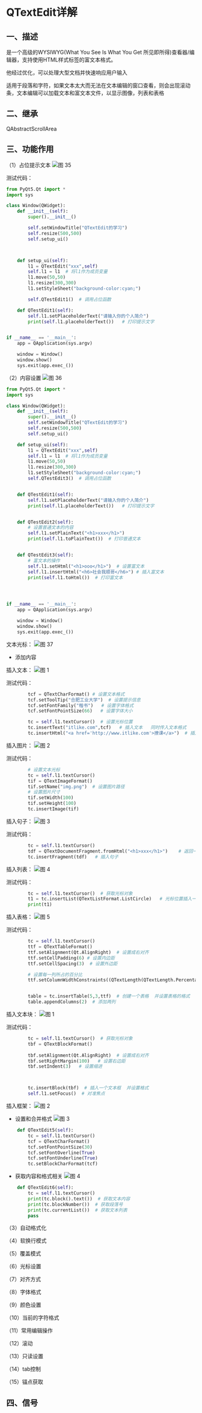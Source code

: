 # QTextEdit详解

## 一、描述
是一个高级的WYSIWYG(What You See Is What You Get 所见即所得)查看器/编辑器，支持使用HTML样式标签的富文本格式。

他经过优化，可以处理大型文档并快速响应用户输入

适用于段落和字符，如果文本太大而无法在文本编辑的窗口查看，则会出现滚动条，文本编辑可以加载文本和富文本文件，以显示图像，列表和表格


## 二、继承
QAbstractScrollArea


## 三、功能作用

（1）占位提示文本
![图 35](../../images/e0fe7d7ba01c9900dbe0f0515dea512f09b92806b6b10b64587b5fa56eb0236f.png)  

测试代码：
```python
from PyQt5.Qt import *
import sys

class Window(QWidget):
    def __init__(self):
        super().__init__()

        self.setWindowTitle("QTextEdit的学习")
        self.resize(500,500)
        self.setup_ui()



    def setup_ui(self):
        l1 = QTextEdit("xxx",self)
        self.l1 = l1  # 将l1作为成员变量
        l1.move(50,50)
        l1.resize(300,300)
        l1.setStyleSheet("background-color:cyan;")

        self.QTestEdit1()  # 调用占位函数

    def QTestEdit1(self):
        self.l1.setPlaceholderText("请输入你的个人简介")
        print(self.l1.placeholderText())   # 打印提示文字


if __name__ == '__main__':
    app = QApplication(sys.argv)

    window = Window()
    window.show()
    sys.exit(app.exec_())
```


（2）内容设置
![图 36](../../images/8e7d5a36356e9fac0d4e8a1c8d9e7ee7dc49b52fdec51b7184a1488172b86ac8.png)  

```python
from PyQt5.Qt import *
import sys

class Window(QWidget):
    def __init__(self):
        super().__init__()
        self.setWindowTitle("QTextEdit的学习")
        self.resize(500,500)
        self.setup_ui()

    def setup_ui(self):
        l1 = QTextEdit("xxx",self)
        self.l1 = l1  # 将l1作为成员变量
        l1.move(50,50)
        l1.resize(300,300)
        l1.setStyleSheet("background-color:cyan;")
        self.QTestEdit3()  # 调用占位函数


    def QTestEdit1(self):
        self.l1.setPlaceholderText("请输入你的个人简介")
        print(self.l1.placeholderText())   # 打印提示文字


    def QTestEdit2(self):
        # 设置普通文本的内容
        self.l1.setPlainText("<h1>xxx</h1>")
        print(self.l1.toPlainText())  # 打印普通文本


    def QTestEdit3(self):
        # 富文本的操作
        self.l1.setHtml("<h1>ooo</h1>")  # 设置富文本
        self.l1.insertHtml("<h6>社会我顺哥</h6>") # 插入富文本
        print(self.l1.toHtml())  # 打印富文本




if __name__ == '__main__':
    app = QApplication(sys.argv)

    window = Window()
    window.show()
    sys.exit(app.exec_())
```

文本光标：
![图 37](../../images/40532365c480f2a06d5ea431a1d09d0a0756d3809aeca0bb2a681fb3e5a29ceb.png)  


* 添加内容

插入文本：
![图 1](../../images/49c1674e8cecd7abb5cc46a9ffd808c5b4892dec61c126907a5dcc4f392a4478.png)  

测试代码：
```python
        tcf = QTextCharFormat() # 设置文本格式
        tcf.setToolTip("合肥工业大学")  # 设置提示信息
        tcf.setFontFamily("楷书")   # 设置字体格式
        tcf.setFontPointSize(66)   # 设置字体大小

        tc = self.l1.textCursor()  # 设置光标位置
        tc.insertText("itlike.com",tcf)   # 插入文本   同时传入文本格式
        tc.insertHtml("<a href='http://www.itlike.com'>撩课</a>")  # 插入超链接
```


插入图片：
![图 2](../../images/03aa8100258bb0b431f8a84940e78355f17e4878028de1fd68a443c73850a236.png)  

测试代码：
```python
        # 设置文本光标
        tc = self.l1.textCursor()
        tif = QTextImageFormat()
        tif.setName("img.png")  # 设置图片路径
        # 设置图片尺寸
        tif.setWidth(100)
        tif.setHeight(100)
        tc.insertImage(tif)
```


插入句子：
![图 3](../../images/6b9aee855adc39279559ba7eb978e04ac20a025b0c428ca5c2e4d042057acac2.png)  

测试代码：
```python
        tc = self.l1.textCursor()
        tdf = QTextDocumentFragment.fromHtml("<h1>xxx</h1>")    # 返回一个QTextDocumentFragment对象
        tc.insertFragment(tdf)   # 插入句子
```


插入列表：
![图 4](../../images/38e4fe7dc6770b70610b0a856d3fc7ddfbc1c5b6e157485181b8bbf172849b20.png)  

测试代码：
```python
        tc = self.l1.textCursor()  # 获取光标对象
        t1 = tc.insertList(QTextListFormat.ListCircle)   # 光标位置插入一个列表
        print(t1)
```


插入表格：
![图 5](../../images/f907b6639f3a083c12441752dc26591c2909a96c8072e2ed7dd7640aa602187f.png)  

测试代码：
```python
        tc = self.l1.textCursor()
        ttf = QTextTableFormat()
        ttf.setAlignment(Qt.AlignRight)  # 设置成右对齐
        ttf.setCellPadding(6) # 设置内边距
        ttf.setCellSpacing(3)  # 设置外边距

        # 设置每一列所占的百分比
        ttf.setColumnWidthConstraints((QTextLength(QTextLength.PercentageLength,50),QTextLength(QTextLength.PercentageLength,40),QTextLength(QTextLength.PercentageLength,10)))


        table = tc.insertTable(5,3,ttf)  # 创建一个表格  并设置表格的格式
        table.appendColumns(2)  # 添加两列
```


插入文本块：
![图 1](../../images/885b77e82dbe87a2da23ac5c0041368f4b42c25cf7b3efede08d2d491ce2cda8.png)  

测试代码：
```python
        tc = self.l1.textCursor()  # 获取光标对象
        tbf = QTextBlockFormat()
  
        tbf.setAlignment(Qt.AlignRight)  # 设置成右对齐
        tbf.setRightMargin(100)   # 设置右边距
        tbf.setIndent(3)   # 设置缩进



        tc.insertBlock(tbf)  # 插入一个文本框  并设置格式
        self.l1.setFocus()  # 对准焦点

```

插入框架：
![图 2](../../images/ccc75784f486b53e7807c09f7b2dffea9e844c65e14db81bf697e81709c941d4.png)  


* 设置和合并格式
![图 3](../../images/0902f3d4d5b73c4b42d2e4a9660f912c06c79bf1afef512a582b4ba094947127.png)  

```python
    def QTextEdit5(self):
        tc = self.l1.textCursor()
        tcf = QTextCharFormat()
        tcf.setFontPointSize(30)
        tcf.setFontOverline(True)
        tcf.setFontUnderline(True)
        tc.setBlockCharFormat(tcf)
```



* 获取内容和格式相关
![图 4](../../images/deb3f61dcd121e7a75bd8e975d0cf47b2ba6b575e58718514014650189b12fc9.png)  

```python
    def QTextEdit6(self):
        tc = self.l1.textCursor()
        print(tc.block().text())  # 获取文本内容
        print(tc.blockNumber())  # 获取段落号
        print(tc.currentList())  # 获取文本列表
        pass
```


（3）自动格式化

（4）软换行模式


（5）覆盖模式


（6）光标设置


（7）对齐方式

（8）字体格式

（9）颜色设置

（10）当前的字符格式

（11）常用编辑操作

（12）滚动

（13）只读设置

（14）tab控制

（15）锚点获取





## 四、信号








